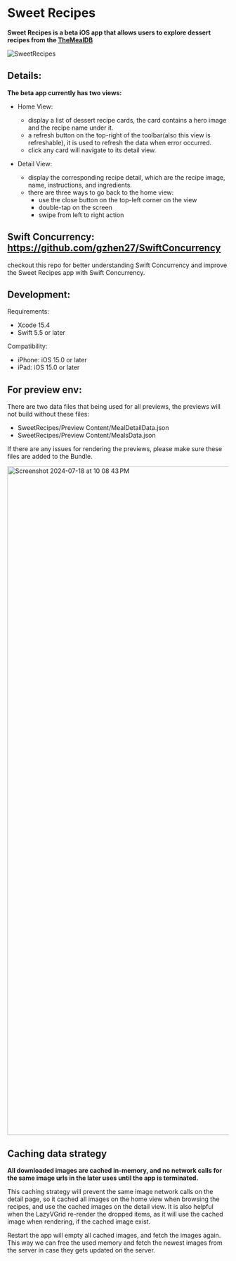 # Sweet Recipes

**Sweet Recipes is a beta iOS app that allows users to explore dessert recipes from the [TheMealDB](https://themealdb.com/api.php)**

![SweetRecipes](https://github.com/user-attachments/assets/1f2f7d95-232c-4473-8d66-45a48546fe62)

## Details: 
**The beta app currently has two views:**
- Home View:
  - display a list of dessert recipe cards, the card contains a hero image and the recipe name under it.
  - a refresh button on the top-right of the toolbar(also this view is refreshable), it is used to refresh the data when error occurred.
  - click any card will navigate to its detail view.
 
- Detail View:
  - display the corresponding recipe detail, which are the recipe image, name, instructions, and ingredients.
  - there are three ways to go back to the home view:
    -  use the close button on the top-left corner on the view
    -  double-tap on the screen
    -  swipe from left to right action


## Swift Concurrency: https://github.com/gzhen27/SwiftConcurrency
checkout this repo for better understanding Swift Concurrency and improve the Sweet Recipes app with Swift Concurrency.

## Development:
Requirements: 
- Xcode 15.4
- Swift 5.5 or later

Compatibility: 
- iPhone: iOS 15.0 or later
- iPad: iOS 15.0 or later

## For preview env:
There are two data files that being used for all previews, the previews will not build without these files:
- SweetRecipes/Preview Content/MealDetailData.json
- SweetRecipes/Preview Content/MealsData.json
  
If there are any issues for rendering the previews, please make sure these files are added to the Bundle.

<img width="1518" alt="Screenshot 2024-07-18 at 10 08 43 PM" src="https://github.com/user-attachments/assets/9337493d-dd82-49d3-9ec0-98fd45feb6d3">

## Caching data strategy
**All downloaded images are cached in-memory, and no network calls for the same image urls in the later uses until the app is terminated.**

This caching strategy will prevent the same image network calls on the detail page, so it cached all images on the home view when browsing the recipes, and use the cached images on the detail view. It is also helpful when the LazyVGrid re-render the dropped items, as it will use the cached image when rendering, if the cached image exist. 

Restart the app will empty all cached images, and fetch the images again. This way we can free the used memory and fetch the newest images from the server in case they gets updated on the server. 








